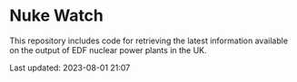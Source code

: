 # Nuke Watch

This repository includes code for retrieving the latest information available on the output of EDF nuclear power plants in the UK.

Last updated: 2023-08-01 21:07